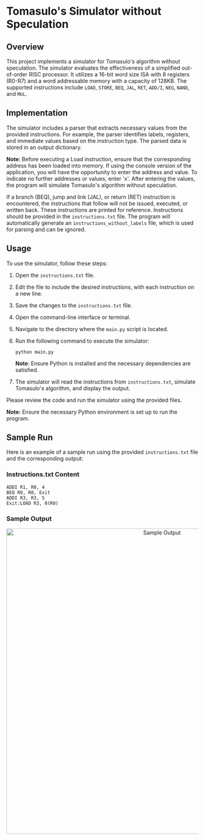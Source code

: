 # Tomasulo's Simulator without Speculation

## Overview

This project implements a simulator for Tomasulo's algorithm without speculation. The simulator evaluates the effectiveness of a simplified out-of-order RISC processor. It utilizes a 16-bit word size ISA with 8 registers (R0-R7) and a word addressable memory with a capacity of 128KB. The supported instructions include `LOAD`, `STORE`, `BEQ`, `JAL`, `RET`, `ADD/I`, `NEG`, `NAND`, and `MUL`.

## Implementation

The simulator includes a parser that extracts necessary values from the provided instructions. For example, the parser identifies labels, registers, and immediate values based on the instruction type. The parsed data is stored in an output dictionary.

**Note**: Before executing a Load instruction, ensure that the corresponding address has been loaded into memory. If using the console version of the application, you will have the opportunity to enter the address and value. To indicate no further addresses or values, enter 'x'. After entering the values, the program will simulate Tomasulo's algorithm without speculation.

If a branch (BEQ), jump and link (JAL), or return (RET) instruction is encountered, the instructions that follow will not be issued, executed, or written back. These instructions are printed for reference. Instructions should be provided in the `instructions.txt` file. The program will automatically generate an `instructions_without_labels` file, which is used for parsing and can be ignored.

## Usage

To use the simulator, follow these steps:

1. Open the `instructions.txt` file.
2. Edit the file to include the desired instructions, with each instruction on a new line.
3. Save the changes to the `instructions.txt` file.
4. Open the command-line interface or terminal.
5. Navigate to the directory where the `main.py` script is located.
6. Run the following command to execute the simulator:

   ```
   python main.py
   ```

   **Note**: Ensure Python is installed and the necessary dependencies are satisfied.

7. The simulator will read the instructions from `instructions.txt`, simulate Tomasulo's algorithm, and display the output.

Please review the code and run the simulator using the provided files.

**Note:** Ensure the necessary Python environment is set up to run the program.

## Sample Run

Here is an example of a sample run using the provided `instructions.txt` file and the corresponding output:

### Instructions.txt Content

```
ADDI R1, R0, 4
BEQ R0, R0, Exit
ADDI R3, R3, 5
Exit:LOAD R3, 0(R0)
```

### Sample Output

<p align="center">
  <img src="https://s12.gifyu.com/images/SQtzp.png" alt="Sample Output" style="height:800px;">
</p>

